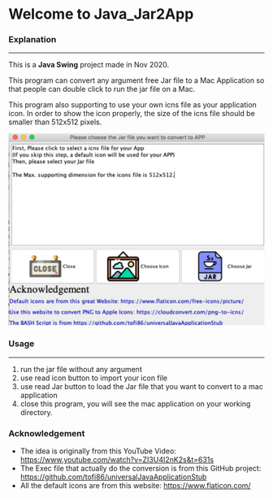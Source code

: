 # Welcome to Java_Jar2App
###  Explanation
---
This is a **Java Swing** project made in Nov 2020. 

This program can convert any argument free Jar file to a Mac Application so that people can double click to run the jar file on a Mac.

This program also supporting to use your own icns file as your application icon. In order to show the icon properly, the size of the icns file should be smaller than 512x512 pixels.



<img src="https://github.com/y5mei/Saved-Pictures/blob/master/Jar2APPDemo.png" style="zoom:100%;"/>



###  Usage
---

1. run the jar file without any argument
2. use read icon button to import your icon file
3. use read Jar button to load the Jar file that you want to convert to a mac application
4. close this program, you will see the mac application on your working directory.



### Acknowledgement

* The idea is originally from this YouTube Video: https://www.youtube.com/watch?v=ZI3U4I2nK2s&t=631s
* The Exec file that actually do the conversion is from this GitHub project:  https://github.com/tofi86/universalJavaApplicationStub
* All the default icons are from this website: https://www.flaticon.com/